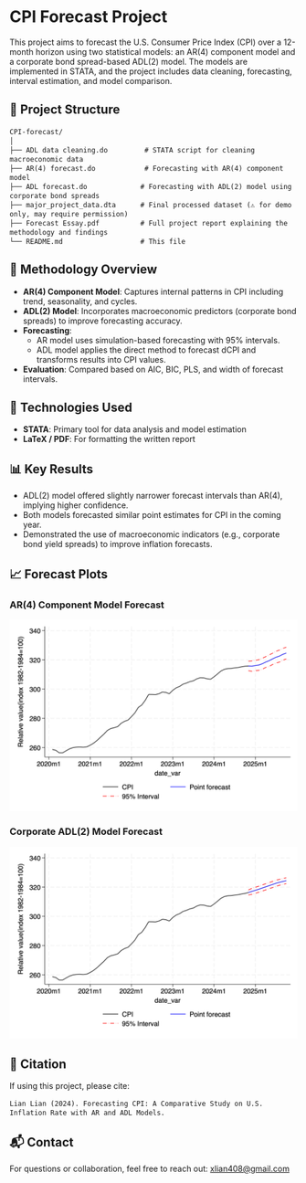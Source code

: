 
# CPI Forecast Project

This project aims to forecast the U.S. Consumer Price Index (CPI) over a 12-month horizon using two statistical models: an AR(4) component model and a corporate bond spread-based ADL(2) model. The models are implemented in STATA, and the project includes data cleaning, forecasting, interval estimation, and model comparison.

## 📁 Project Structure

```
CPI-forecast/
│
├── ADL data cleaning.do         # STATA script for cleaning macroeconomic data
├── AR(4) forecast.do            # Forecasting with AR(4) component model
├── ADL forecast.do             # Forecasting with ADL(2) model using corporate bond spreads
├── major_project_data.dta      # Final processed dataset (⚠️ for demo only, may require permission)
├── Forecast Essay.pdf          # Full project report explaining the methodology and findings
└── README.md                   # This file
```

## 🧠 Methodology Overview

- **AR(4) Component Model**: Captures internal patterns in CPI including trend, seasonality, and cycles.
- **ADL(2) Model**: Incorporates macroeconomic predictors (corporate bond spreads) to improve forecasting accuracy.
- **Forecasting**: 
  - AR model uses simulation-based forecasting with 95% intervals.
  - ADL model applies the direct method to forecast dCPI and transforms results into CPI values.
- **Evaluation**: Compared based on AIC, BIC, PLS, and width of forecast intervals.

## 🔧 Technologies Used

- **STATA**: Primary tool for data analysis and model estimation
- **LaTeX / PDF**: For formatting the written report

## 📊 Key Results

- ADL(2) model offered slightly narrower forecast intervals than AR(4), implying higher confidence.
- Both models forecasted similar point estimates for CPI in the coming year.
- Demonstrated the use of macroeconomic indicators (e.g., corporate bond yield spreads) to improve inflation forecasts.

## 📈 Forecast Plots
### AR(4) Component Model Forecast  
![AR Forecast](image/CPI%20forecast%20with%20AR(4).jpg)

### Corporate ADL(2) Model Forecast  
![AR Forecast](image/cpi_forecast_ADL2.jpg)

## 📎 Citation

If using this project, please cite:
```
Lian Lian (2024). Forecasting CPI: A Comparative Study on U.S. Inflation Rate with AR and ADL Models.
```

## 📬 Contact

For questions or collaboration, feel free to reach out: xlian408@gmail.com
